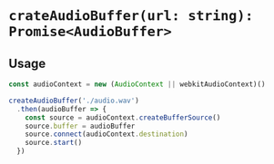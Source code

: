 # `crateAudioBuffer(url: string): Promise<AudioBuffer>`

## Usage

```js
const audioContext = new (AudioContext || webkitAudioContext)()

createAudioBuffer('./audio.wav')
  .then(audioBuffer => {
    const source = audioContext.createBufferSource()
    source.buffer = audioBuffer
    source.connect(audioContext.destination)
    source.start()
  })
```
